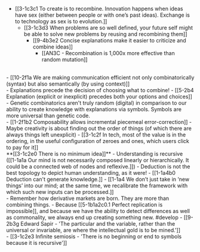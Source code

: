- [[3-1c3c1 To create is to recombine. Innovation happens when ideas have sex (either between people or with one’s past ideas). Exchange is to technology as sex is to evolution.]]
  - [[3-1c3d3 When problems are so well defined, your future self might be able to solve new problems by reusing and recombining them]]
    - [[9-4b3e2 Concise explanations make it easier to criticize and combine ideas]]
      - [[AN3C - Recombination is 1,000x more effective than random mutation]]
<br>
- [[10-2f1a We are making communication efficient not only combinatorically (syntax) but also semantically (by using context)]]
<br>
- Explanations precede the decision of choosing what to combine!
  - [[5-2b4 Explanation (explicit or inexplicit) precedes both your options and choices]]
<br>
- Genetic combinatorics aren't truly random (digital) in comparison to our ability to create knowledge with explanations via symbols. Symbols are more universal than genetic code.
<br>
- [[1-2f1b2 Composability allows incremental piecemeal error-correction]]
  - Maybe creativity is about finding out the order of things (of which there are always things left unexplicit)
    - [[3-1c2f In tech, most of the value is in the ordering, in the useful configuration of zeroes and ones, which users click to pay for it]]
<br>
**[[3-1c2e0 There is no minimum idea]]**
  - Understanding is recursive ([[1-1a1a Our mind is not necessarily composed linearly or hierarchically. It could be a connected web of nodes and reflexive.]])
    - Deduction is not the best topology to depict human understanding, as it were!
      - [[1-1a4b0 Deduction can't generate knowledge.]]
				- [[1-1a4 We don’t just take in ‘new things’ into our mind; at the same time, we recalibrate the framework with which such new inputs can be processed.]]
<br>
- Remember how derivative markets are born. They are more than combining things.
  - Because [[5-1b1a2c0.1 Perfect replication is impossible]], and because we have the ability to detect differences as well as commonality, we always end up creating something new. #develop
    - [[9-2b3g Edward Sapir - 'The particular and the variable, rather than the universal or invariable, are where the intellectual gold is to be mined.']]
<br>
- [[3-1c2e3 Infinite semiosis - 'There is no beginning or end to symbols because it is recursive']]
